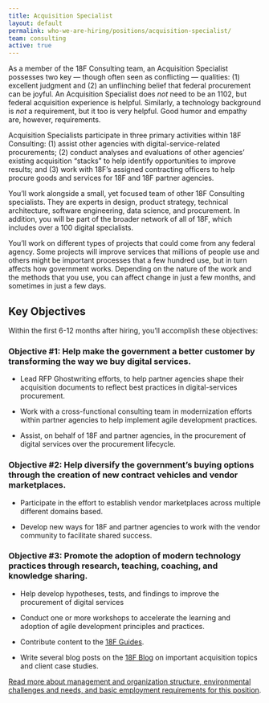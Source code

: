 ```yaml
---
title: Acquisition Specialist
layout: default
permalink: who-we-are-hiring/positions/acquisition-specialist/
team: consulting
active: true
---
```


As a member of the 18F Consulting team, an Acquisition Specialist
possesses two key — though often seen as conflicting — qualities: (1)
excellent judgment and (2) an unflinching belief that federal
procurement can be joyful. An Acquisition Specialist does *not* need to
be an 1102, but federal acquisition experience is helpful. Similarly, a
technology background is *not* a requirement, but it too is very
helpful. Good humor and empathy are, however, requirements.

Acquisition Specialists participate in three primary activities within
18F Consulting: (1) assist other agencies with digital-service-related
procurements; (2) conduct analyses and evaluations of other agencies’
existing acquisition “stacks” to help identify opportunities to improve
results; and (3) work with 18F’s assigned contracting officers to help
procure goods and services for 18F and 18F partner agencies.

You’ll work alongside a small, yet focused team of other 18F Consulting
specialists. They are experts in design, product strategy, technical
architecture, software engineering, data science, and procurement. In
addition, you will be part of the broader network of all of 18F, which
includes over a 100 digital specialists.

You’ll work on different types of projects that could come from any
federal agency. Some projects will improve services that millions of
people use and others might be important processes that a few hundred
use, but in turn affects how government works. Depending on the nature
of the work and the methods that you use, you can affect change in just
a few months, and sometimes in just a few days.

## Key Objectives

Within the first 6-12 months after hiring, you’ll accomplish these
objectives:

### Objective \#1: Help make the government a better customer by transforming the way we buy digital services.

-   Lead RFP Ghostwriting efforts, to help partner agencies shape their acquisition documents to reflect best practices in digital-services procurement.

-   Work with a cross-functional consulting team in modernization efforts within partner agencies to help implement agile development practices.

-   Assist, on behalf of 18F and partner agencies, in the procurement of digital services over the procurement lifecycle.

### Objective \#2: Help diversify the government’s buying options through the creation of new contract vehicles and vendor marketplaces.

-   Participate in the effort to establish vendor marketplaces across multiple different domains based.

-   Develop new ways for 18F and partner agencies to work with the vendor community to facilitate shared success.

### Objective \#3: Promote the adoption of modern technology practices through research, teaching, coaching, and knowledge sharing.

-   Help develop hypotheses, tests, and findings to improve the procurement of digital services

-   Conduct one or more workshops to accelerate the learning and adoption of agile development principles and practices.

-   Contribute content to the [18F Guides](https://pages.18f.gov/guides/).

-   Write several blog posts on the [18F Blog](https://18f.gsa.gov/blog/) on important acquisition topics and client case studies.

[Read more about management and organization structure, environmental
challenges and needs, and basic employment requirements for this
position](https://pages.18f.gov/joining-18f/who-we-are-hiring/positions/18f-consulting/).
